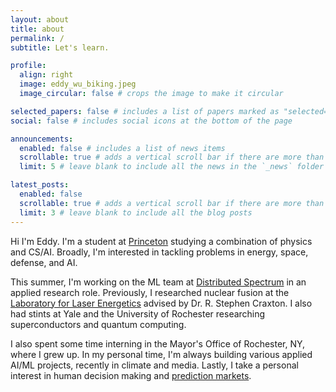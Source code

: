 ```yaml
---
layout: about
title: about
permalink: /
subtitle: Let's learn.

profile:
  align: right
  image: eddy_wu_biking.jpeg
  image_circular: false # crops the image to make it circular

selected_papers: false # includes a list of papers marked as "selected={true}"
social: false # includes social icons at the bottom of the page

announcements:
  enabled: false # includes a list of news items
  scrollable: true # adds a vertical scroll bar if there are more than 3 news items
  limit: 5 # leave blank to include all the news in the `_news` folder

latest_posts:
  enabled: false
  scrollable: true # adds a vertical scroll bar if there are more than 3 new posts items
  limit: 3 # leave blank to include all the blog posts
---
```


Hi I'm Eddy. I'm a student at <a href="https://www.princeton.edu/">Princeton</a> studying a combination of physics and CS/AI. Broadly, I'm interested in tackling problems in energy, space, defense, and AI. 

This summer, I'm working on the ML team at <a href="https://www.distributedspectrum.com/">Distributed Spectrum</a> in an applied research role. Previously, I researched nuclear fusion at the <a href="https://www.lle.rochester.edu/">Laboratory for Laser Energetics</a> advised by Dr. R. Stephen Craxton. I also had stints at Yale and the University of Rochester researching superconductors and quantum computing.

I also spent some time interning in the Mayor's Office of Rochester, NY, where I grew up. In my personal time, I'm always building various applied AI/ML projects, recently in climate and media. Lastly, I take a personal interest in human decision making and <a href="https://en.wikipedia.org/wiki/Prediction_market">prediction markets</a>.


